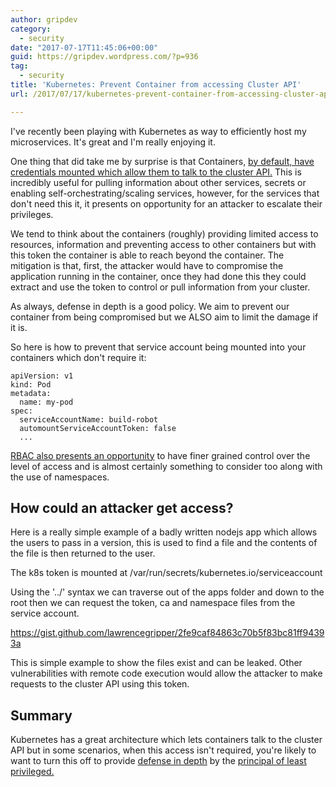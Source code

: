 ```yaml
---
author: gripdev
category:
  - security
date: "2017-07-17T11:45:06+00:00"
guid: https://gripdev.wordpress.com/?p=936
tag:
  - security
title: 'Kubernetes: Prevent Container from accessing Cluster API'
url: /2017/07/17/kubernetes-prevent-container-from-accessing-cluster-api/

---
```

I've recently been playing with Kubernetes as way to efficiently host my microservices. It's great and I'm really enjoying it.

One thing that did take me by surprise is that Containers, [by default, have credentials mounted which allow them to talk to the cluster API.](https://kubernetes.io/docs/tasks/configure-pod-container/configure-service-account/) This is incredibly useful for pulling information about other services, secrets or enabling self-orchestrating/scaling services, however, for the services that don't need this it, it presents on opportunity for an attacker to escalate their privileges.

We tend to think about the containers (roughly) providing limited access to resources, information and preventing access to other containers but with this token the container is able to reach beyond the container. The mitigation is that, first, the attacker would have to compromise the application running in the container, once they had done this they could extract and use the token to control or pull information from your cluster.

As always, defense in depth is a good policy. We aim to prevent our container from being compromised but we ALSO aim to limit the damage if it is.

So here is how to prevent that service account being mounted into your containers which don't require it:

```
apiVersion: v1
kind: Pod
metadata:
  name: my-pod
spec:
  serviceAccountName: build-robot
  automountServiceAccountToken: false
  ...

```

[RBAC also presents an opportunity](https://kubernetes.io/docs/admin/authorization/rbac/) to have finer grained control over the level of access and is almost certainly something to consider too along with the use of namespaces.

## How could an attacker get access?

Here is a really simple example of a badly written nodejs app which allows the users to pass in a version, this is used to find a file and the contents of the file is then returned to the user.

The k8s token is mounted at /var/run/secrets/kubernetes.io/serviceaccount

Using the '../' syntax we can traverse out of the apps folder and down to the root then we can request the token, ca and namespace files from the service account.

https://gist.github.com/lawrencegripper/2fe9caf84863c70b5f83bc81ff94393a

This is simple example to show the files exist and can be leaked. Other vulnerabilities with remote code execution would allow the attacker to make requests to the cluster API using this token.

## Summary

Kubernetes has a great architecture which lets containers talk to the cluster API but in some scenarios, when this access isn't required, you're likely to want to turn this off to provide [defense in depth](https://en.wikipedia.org/wiki/Defense_in_depth_%28computing%29) by the [principal of least privileged.](https://en.wikipedia.org/wiki/Principle_of_least_privilege)
